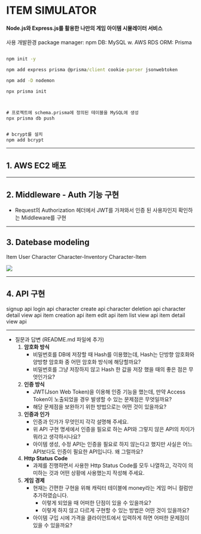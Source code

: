 
# ITEM SIMULATOR

#### Node.js와 Express.js를 활용한 나만의 게임 아이템 시뮬레이터 서비스

사용 개발환경
package manager: npm
DB: MySQL w. AWS RDS
ORM: Prisma




```cmd

npm init -y

npm add express prisma @prisma/client cookie-parser jsonwebtoken

npm add -D nodemon

npx prisma init



# 프로젝트에 schema.prisma에 정의된 테이블을 MySQL에 생성
npx prisma db push


# bcrypt를 설치
npm add bcrypt

```


---

## 1. AWS EC2 배포

---

## 2. Middleware - Auth 기능 구현

- Request의 Authorization 헤더에서 JWT를 가져와서 인증 된 사용자인지 확인하는 Middleware를 구현

---

## 3. Datebase modeling

Item
User
Character
Character-Inventory
Character-Item

![](https://velog.velcdn.com/images/nuketuna/post/a36c1172-af1f-431e-bce1-261a36882b1a/image.png)

---

## 4. API 구현

signup api
login api
character create api
character deletion api
character detail view api
item creation api
item edit api
item list view api
item detail view api

---


+ 질문과 답변 (README.md 파일에 추가)
    1. **암호화 방식**
        - 비밀번호를 DB에 저장할 때 Hash를 이용했는데, Hash는 단방향 암호화와 양방향 암호화 중 어떤 암호화 방식에 해당할까요?
        - 비밀번호를 그냥 저장하지 않고 Hash 한 값을 저장 했을 때의 좋은 점은 무엇인가요?
    2. **인증 방식**
        - JWT(Json Web Token)을 이용해 인증 기능을 했는데, 만약 Access Token이 노출되었을 경우 발생할 수 있는 문제점은 무엇일까요?
        - 해당 문제점을 보완하기 위한 방법으로는 어떤 것이 있을까요?
    3. **인증과 인가**
        - 인증과 인가가 무엇인지 각각 설명해 주세요.
        - 위 API 구현 명세에서 인증을 필요로 하는 API와 그렇지 않은 API의 차이가 뭐라고 생각하시나요?
        - 아이템 생성, 수정 API는 인증을 필요로 하지 않는다고 했지만 사실은 어느 API보다도 인증이 필요한 API입니다. 왜 그럴까요?
    4. **Http Status Code**
        - 과제를 진행하면서 사용한 Http Status Code를 모두 나열하고, 각각이 의미하는 것과 어떤 상황에 사용했는지 작성해 주세요.
    5. **게임 경제**
        - 현재는 간편한 구현을 위해 캐릭터 테이블에 money라는 게임 머니 컬럼만 추가하였습니다.
            - 이렇게 되었을 때 어떠한 단점이 있을 수 있을까요?
            - 이렇게 하지 않고 다르게 구현할 수 있는 방법은 어떤 것이 있을까요?
        - 아이템 구입 시에 가격을 클라이언트에서 입력하게 하면 어떠한 문제점이 있을 수 있을까요?